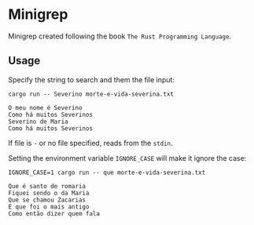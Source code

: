 # Minigrep

Minigrep created following the book `The Rust Programming Language`.

## Usage

Specify the string to search and them the file input:
```
cargo run -- Severino morte-e-vida-severina.txt

O meu nome é Severino
Como há muitos Severinos
Severino de Maria
Como há muitos Severinos
```

If file is `-` or no file specified, reads from the `stdin`.

Setting the environment variable `IGNORE_CASE` will make it ignore the case:
```
IGNORE_CASE=1 cargo run -- que morte-e-vida-severina.txt

Que é santo de romaria
Fiquei sendo o da Maria
Que se chamou Zacarias
E que foi o mais antigo
Como então dizer quem fala
```
